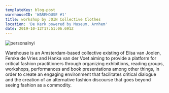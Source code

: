 ```yaml
---
templateKey: blog-post
warehouseID: 'WAREHOUSE #1'
title: workshop by JOIN Collective Clothes
location: 'De Kerk powered by Museum, Arnhem'
date: 2019-10-12T17:51:06.691Z
---
```

![personalnyi](/img/5_95.jpeg)

Warehouse is an Amsterdam-based collective existing of Elisa van Joolen, Femke de Vries and Hanka van der Voet aiming to provide a platform for critical fashion practitioners through organizing exhibitions, reading groups, workshops, performances and book presentations among other things, in order to create an engaging environment that facilitates critical dialogue and the creation of an alternative fashion discourse that goes beyond seeing fashion as a commodity.
